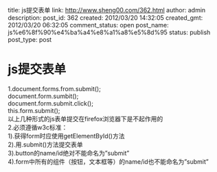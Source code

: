 title: js提交表单
link: http://www.sheng00.com/362.html
author: admin
description: 
post_id: 362
created: 2012/03/20 14:32:05
created_gmt: 2012/03/20 06:32:05
comment_status: open
post_name: js%e6%8f%90%e4%ba%a4%e8%a1%a8%e5%8d%95
status: publish
post_type: post

# js提交表单

1.document.forms.from.submit();   
document.form.sumbit();   
document.form.submit.click();   
this.form.submit();   
以上几种形式的js表单提交在firefox浏览器下是不起作用的   
2.必须遵循w3c标准：   
1).获得form时应使用getElementById()方法   
2).用.submit()方法提交表单   
3).button的name/id绝对不能命名为”submit”   
4).form中所有的组件（按钮，文本框等）的name/id也不能命名为”submit”